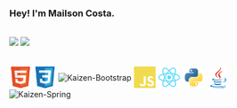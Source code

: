 ### Hey! I'm Mailson Costa.

<!--
**Kaizen2ba2/Kaizen2ba2** is a ✨ _special_ ✨ repository because its `README.md` (this file) appears on your GitHub profile.

Here are some ideas to get you started:

- 🔭 I’m currently working on ...ggggg
- 🌱 I’m currently learning ...
- 👯 I’m looking to collaborate on ...
- 🤔 I’m looking for help with ...
- 💬 Ask me about ...
- 📫 How to reach me: ...
- 😄 Pronouns: ...
- ⚡ Fun fact: ...
-->

 <br>

<div>
  
  <img height="180em" src="https://github-readme-stats.vercel.app/api?username=Kaizen2ba2&show_icons=true&theme=tokyonight"/>
  <img height="180em" src="https://github-readme-stats.vercel.app/api/top-langs/?username=Kaizen2ba2&layout=compact&langs_count=7&theme=tokyonight"/>

</div>

<br>

<div style="display: inline_block"><br>
  
  <img align="center" alt="Kaizen-HTML" height="40" width="40" src="https://raw.githubusercontent.com/devicons/devicon/master/icons/html5/html5-original.svg">
  <img align="center" alt="Kaizen-CSS" height="40" width="40" src="https://raw.githubusercontent.com/devicons/devicon/master/icons/css3/css3-original.svg">
  <img align="center" alt="Kaizen-Bootstrap" height="40" width="40" src="https://www.vectorlogo.zone/logos/getbootstrap/getbootstrap-icon.svg">
  <img align="center" alt="Kaizen-Js" height="40" width="40" src="https://raw.githubusercontent.com/devicons/devicon/master/icons/javascript/javascript-plain.svg">
  <img align="center" alt="Kaizen-React" height="40" width="40" src="https://raw.githubusercontent.com/devicons/devicon/master/icons/react/react-original.svg">
  <img align="center" alt="Kaizen-Python" height="40" width="40" src="https://raw.githubusercontent.com/devicons/devicon/master/icons/python/python-original.svg">
  <img align="center" alt="Kaizen-Java" height="40" width="40" src="https://raw.githubusercontent.com/devicons/devicon/master/icons/java/java-original.svg">
  <img align="center" alt="Kaizen-Spring" height="40" width="40" src="https://www.vectorlogo.zone/logos/springio/springio-icon.svg">
 
 
  
</div>

 ##
 

 





  
